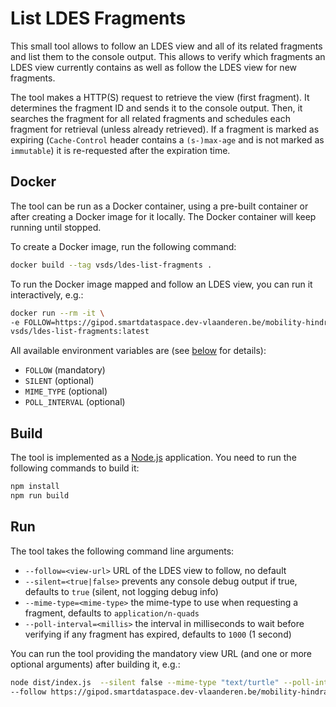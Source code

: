 # List LDES Fragments
This small tool allows to follow an LDES view and all of its related fragments and list them to the console output. This allows to verify which fragments an LDES view currently contains as well as follow the LDES view for new fragments.

The tool makes a HTTP(S) request to retrieve the view (first fragment). It determines the fragment ID and sends it to the console output. Then, it searches the fragment for all related fragments and schedules each fragment for retrieval (unless already retrieved). If a fragment is marked as expiring (`Cache-Control` header contains a `(s-)max-age` and is not marked as `immutable`) it is re-requested after the expiration time.

## Docker
The tool can be run as a Docker container, using a pre-built container or after creating a Docker image for it locally. The Docker container will keep running until stopped.

To create a Docker image, run the following command:
```bash
docker build --tag vsds/ldes-list-fragments .
```

To run the Docker image mapped and follow an LDES view, you can run it interactively, e.g.:
```bash
docker run --rm -it \
-e FOLLOW=https://gipod.smartdataspace.dev-vlaanderen.be/mobility-hindrances-timebased \
vsds/ldes-list-fragments:latest
```

All available environment variables are (see [below](#run) for details):
* `FOLLOW` (mandatory)
* `SILENT` (optional)
* `MIME_TYPE` (optional)
* `POLL_INTERVAL` (optional)

## Build
The tool is implemented as a [Node.js](https://nodejs.org/en/) application.
You need to run the following commands to build it:
```bash
npm install
npm run build
```

## Run
The tool takes the following command line arguments:
* `--follow=<view-url>` URL of the LDES view to follow, no default
* `--silent=<true|false>` prevents any console debug output if true, defaults to `true` (silent, not logging debug info)
* `--mime-type=<mime-type>` the mime-type to use when requesting a fragment, defaults to `application/n-quads`
* `--poll-interval=<millis>` the interval in milliseconds to wait before verifying if any fragment has expired, defaults to `1000` (1 second)

You can run the tool providing the mandatory view URL (and one or more optional arguments) after building it, e.g.:
```bash
node dist/index.js  --silent false --mime-type "text/turtle" --poll-interval 30000 \
--follow https://gipod.smartdataspace.dev-vlaanderen.be/mobility-hindrances-timebased
```
